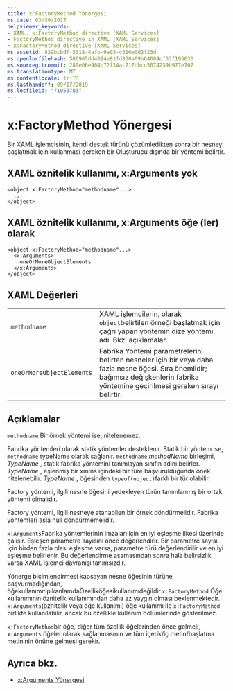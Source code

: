 ```yaml
---
title: x:FactoryMethod Yönergesi
ms.date: 03/30/2017
helpviewer_keywords:
- XAML. x:FactoryMethod directive [XAML Services]
- FactoryMethod directive in XAML [XAML Services]
- x:FactoryMethod directive [XAML Services]
ms.assetid: 829bcbdf-5318-4afb-9a03-c310e0d2f23d
ms.openlocfilehash: 586965dd4094e81fd830a09b64604cf33f195630
ms.sourcegitcommit: 289e06e904b72f34ac717dbcc5074239b977e707
ms.translationtype: MT
ms.contentlocale: tr-TR
ms.lasthandoff: 09/17/2019
ms.locfileid: "71053783"
---
```

# <a name="xfactorymethod-directive"></a>x:FactoryMethod Yönergesi
Bir XAML işlemcisinin, kendi destek türünü çözümledikten sonra bir nesneyi başlatmak için kullanması gereken bir Oluşturucu dışında bir yöntemi belirtir.  
  
## <a name="xaml-attribute-usage-no-xarguments"></a>XAML öznitelik kullanımı, x:Arguments yok  
  
```xaml  
<object x:FactoryMethod="methodname"...>  
  ...  
</object>  
```  
  
## <a name="xaml-attribute-usage-xarguments-as-elements"></a>XAML öznitelik kullanımı, x:Arguments öğe (ler) olarak  
  
```xaml  
<object x:FactoryMethod="methodname"...>  
  <x:Arguments>  
    oneOrMoreObjectElements  
  </x:Arguments>  
</object>  
```  
  
## <a name="xaml-values"></a>XAML Değerleri  
  
|||  
|-|-|  
|`methodname`|XAML işlemcilerin, olarak `object`belirtilen örneği başlatmak için çağrı yapan yöntemin dize yöntemi adı. Bkz. açıklamalar.|  
|`oneOrMoreObjectElements`|Fabrika Yöntemi parametrelerini belirten nesneler için bir veya daha fazla nesne öğesi. Sıra önemlidir; bağımsız değişkenlerin fabrika yöntemine geçirilmesi gereken sırayı belirtir.|  
  
## <a name="remarks"></a>Açıklamalar  
 `methodname` Bir örnek yöntemi ise, nitelenemez.  
  
 Fabrika yöntemleri olarak statik yöntemler desteklenir. Statik bir yöntem ise, `methodname` typeName olarak sağlanır. `methodname`  *methodName* birleşimi, *TypeName* , statik fabrika yöntemini tanımlayan sınıfın adını belirler. *TypeName* , eşlenmiş bir xmlns içindeki bir türe başvurulduğunda önek nitelenebilir. *TypeName* , öğesinden `typeof(object)`farklı bir tür olabilir.  
  
 Factory yöntemi, ilgili nesne öğesini yedekleyen türün tanımlanmış bir ortak yöntemi olmalıdır.  
  
 Factory yöntemi, ilgili nesneye atanabilen bir örnek döndürmelidir. Fabrika yöntemleri asla null döndürmemelidir.  
  
 `x:Arguments`Fabrika yöntemlerinin imzaları için en iyi eşleşme ilkesi üzerinde çalışır. Eşleşen parametre sayısını önce değerlendirir. Bir parametre sayısı için birden fazla olası eşleşme varsa, parametre türü değerlendirilir ve en iyi eşleşme belirlenir. Bu değerlendirme aşamasından sonra hala belirsizlik varsa XAML işlemci davranışı tanımsızdır.  
  
 Yönerge biçimlendirmesi kapsayan nesne öğesinin türüne başvurmadığından, öğekullanımıtipikanlamdaÖzelliköğesikullanımıdeğildir.`x:FactoryMethod` Öğe kullanımının öznitelik kullanımından daha az yaygın olması beklenmektedir. `x:Arguments`(öznitelik veya öğe kullanımı) öğe kullanımı ile `x:FactoryMethod` birlikte kullanılabilir, ancak bu özellikle kullanım bölümlerinde gösterilmez.  
  
 `x:FactoryMethod`bir öğe, diğer tüm özellik öğelerinden önce gelmeli, `x:Arguments` öğeler olarak sağlanmasının ve tüm içerik/iç metin/başlatma metininin önüne gelmesi gerekir.  
  
## <a name="see-also"></a>Ayrıca bkz.

- [x:Arguments Yönergesi](x-arguments-directive.md)
